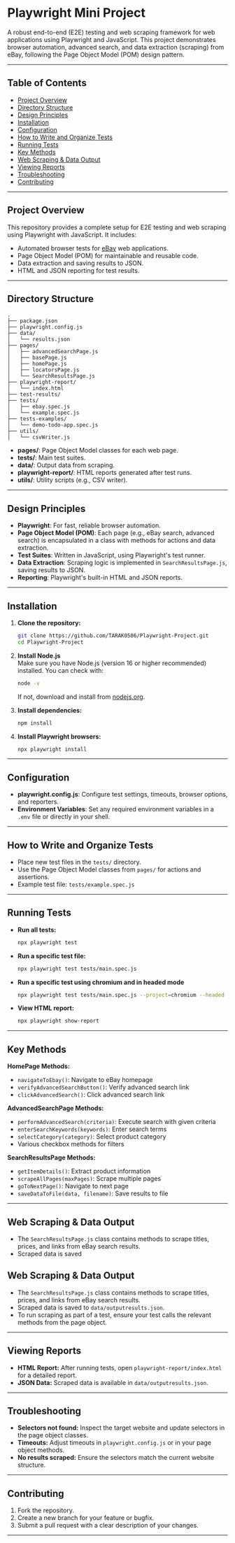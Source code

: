 # Playwright Mini Project

A robust end-to-end (E2E) testing and web scraping framework for web applications using Playwright and JavaScript. This project demonstrates browser automation, advanced search, and data extraction (scraping) from eBay, following the Page Object Model (POM) design pattern.

---

## Table of Contents

- [Project Overview](#project-overview)
- [Directory Structure](#directory-structure)
- [Design Principles](#design-principles)
- [Installation](#installation)
- [Configuration](#configuration)
- [How to Write and Organize Tests](#how-to-write-and-organize-tests)
- [Running Tests](#running-tests)
- [Key Methods](#key-methods)
- [Web Scraping & Data Output](#web-scraping--data-output)
- [Viewing Reports](#viewing-reports)
- [Troubleshooting](#troubleshooting)
- [Contributing](#contributing)

---

## Project Overview

This repository provides a complete setup for E2E testing and web scraping using Playwright with JavaScript. It includes:

- Automated browser tests for [eBay](#https://www.ebay.com/) web applications.
- Page Object Model (POM) for maintainable and reusable code.
- Data extraction and saving results to JSON.
- HTML and JSON reporting for test results.

---

## Directory Structure

```
.
├── package.json
├── playwright.config.js
├── data/
│   └── results.json
├── pages/
│   ├── advancedSearchPage.js
│   ├── basePage.js
│   ├── homePage.js
│   ├── locatorsPage.js
│   └── SearchResultsPage.js
├── playwright-report/
│   └── index.html
├── test-results/
├── tests/
│   ├── ebay.spec.js
│   └── example.spec.js
├── tests-examples/
│   └── demo-todo-app.spec.js
├── utils/
│   └── csvWriter.js
```

- **pages/**: Page Object Model classes for each web page.
- **tests/**: Main test suites.
- **data/**: Output data from scraping.
- **playwright-report/**: HTML reports generated after test runs.
- **utils/**: Utility scripts (e.g., CSV writer).

---

## Design Principles

- **Playwright**: For fast, reliable browser automation.
- **Page Object Model (POM)**: Each page (e.g., eBay search, advanced search) is encapsulated in a class with methods for actions and data extraction.
- **Test Suites**: Written in JavaScript, using Playwright's test runner.
- **Data Extraction**: Scraping logic is implemented in `SearchResultsPage.js`, saving results to JSON.
- **Reporting**: Playwright's built-in HTML and JSON reports.

---

## Installation

1. **Clone the repository:**
   ```sh
   git clone https://github.com/TARAK0506/Playwright-Project.git
   cd Playwright-Project
   ```
2. **Install Node.js**  
   Make sure you have Node.js (version 16 or higher recommended) installed. You can check with:
   ```sh
   node -v
   ```
   If not, download and install from [nodejs.org](https://nodejs.org/).

3. **Install dependencies:**
   ```sh
   npm install
   ```

4. **Install Playwright browsers:**
   ```sh
   npx playwright install
   ```

---

## Configuration

- **playwright.config.js**: Configure test settings, timeouts, browser options, and reporters.
- **Environment Variables**: Set any required environment variables in a `.env` file or directly in your shell.

---

## How to Write and Organize Tests

- Place new test files in the `tests/` directory.
- Use the Page Object Model classes from `pages/` for actions and assertions.
- Example test file: `tests/example.spec.js`

---

## Running Tests

- **Run all tests:**
  ```sh
  npx playwright test
  ```

- **Run a specific test file:**
  ```sh
  npx playwright test tests/main.spec.js
  ```

- **Run a specific test using chromium and in headed mode**
  ```sh
  npx playwright test tests/main.spec.js --project=chromium --headed
  ```

- **View HTML report:**
  ```sh
  npx playwright show-report
  ```

---

## Key Methods

**HomePage Methods:**
- `navigateToEbay()`: Navigate to eBay homepage
- `verifyAdvancedSearchButton()`: Verify advanced search link
- `clickAdvancedSearch()`: Click advanced search link

**AdvancedSearchPage Methods:**
- `performAdvancedSearch(criteria)`: Execute search with given criteria
- `enterSearchKeywords(keywords)`: Enter search terms
- `selectCategory(category)`: Select product category
- Various checkbox methods for filters

**SearchResultsPage Methods:**
- `getItemDetails()`: Extract product information
- `scrapeAllPages(maxPages)`: Scrape multiple pages
- `goToNextPage()`: Navigate to next page
- `saveDataToFile(data, filename)`: Save results to file

---

## Web Scraping & Data Output

- The `SearchResultsPage.js` class contains methods to scrape titles, prices, and links from eBay search results.
- Scraped data is saved

## Web Scraping & Data Output

- The `SearchResultsPage.js` class contains methods to scrape titles, prices, and links from eBay search results.
- Scraped data is saved to `data/outputresults.json`.
- To run scraping as part of a test, ensure your test calls the relevant methods from the page object.

---

## Viewing Reports

- **HTML Report:** After running tests, open `playwright-report/index.html` for a detailed report.
- **JSON Data:** Scraped data is available in `data/outputresults.json`.

---

## Troubleshooting

- **Selectors not found:** Inspect the target website and update selectors in the page object classes.
- **Timeouts:** Adjust timeouts in `playwright.config.js` or in your page object methods.
- **No results scraped:** Ensure the selectors match the current website structure.

---

## Contributing

1. Fork the repository.
2. Create a new branch for your feature or bugfix.
3. Submit a pull request with a clear description of your changes.

---
